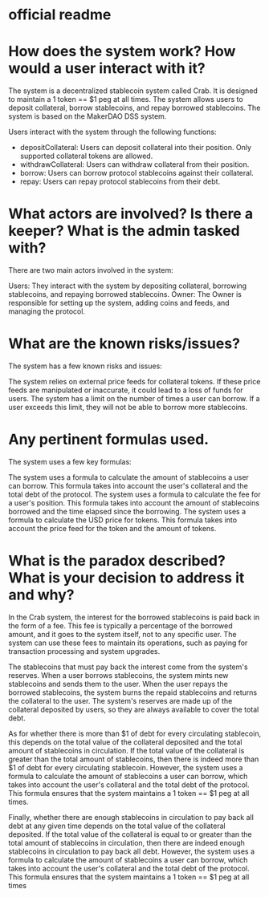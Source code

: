 # official readme

# How does the system work? How would a user interact with it?
The system is a decentralized stablecoin system called Crab. It is designed to maintain a 1 token == $1 peg at all times. The system allows users to deposit collateral, borrow stablecoins, and repay borrowed stablecoins. The system is based on the MakerDAO DSS system.

Users interact with the system through the following functions:

- depositCollateral: Users can deposit collateral into their position. Only supported collateral tokens are allowed.
- withdrawCollateral: Users can withdraw collateral from their position.
- borrow: Users can borrow protocol stablecoins against their collateral.
- repay: Users can repay protocol stablecoins from their debt.

# What actors are involved? Is there a keeper? What is the admin tasked with?
There are two main actors involved in the system:

Users: They interact with the system by depositing collateral, borrowing stablecoins, and repaying borrowed stablecoins.
Owner: The Owner is responsible for setting up the system, adding coins and feeds, and managing the protocol.

# What are the known risks/issues?
The system has a few known risks and issues:

The system relies on external price feeds for collateral tokens. If these price feeds are manipulated or inaccurate, it could lead to a loss of funds for users.
The system has a limit on the number of times a user can borrow. If a user exceeds this limit, they will not be able to borrow more stablecoins.

# Any pertinent formulas used.
The system uses a few key formulas:

The system uses a formula to calculate the amount of stablecoins a user can borrow. This formula takes into account the user's collateral and the total debt of the protocol.
The system uses a formula to calculate the fee for a user's position. This formula takes into account the amount of stablecoins borrowed and the time elapsed since the borrowing.
The system uses a formula to calculate the USD price for tokens. This formula takes into account the price feed for the token and the amount of tokens.

# What is the paradox described? What is your decision to address it and why?
In the Crab system, the interest for the borrowed stablecoins is paid back in the form of a fee. This fee is typically a percentage of the borrowed amount, and it goes to the system itself, not to any specific user. The system can use these fees to maintain its operations, such as paying for transaction processing and system upgrades.

The stablecoins that must pay back the interest come from the system's reserves. When a user borrows stablecoins, the system mints new stablecoins and sends them to the user. When the user repays the borrowed stablecoins, the system burns the repaid stablecoins and returns the collateral to the user. The system's reserves are made up of the collateral deposited by users, so they are always available to cover the total debt.

As for whether there is more than $1 of debt for every circulating stablecoin, this depends on the total value of the collateral deposited and the total amount of stablecoins in circulation. If the total value of the collateral is greater than the total amount of stablecoins, then there is indeed more than $1 of debt for every circulating stablecoin. However, the system uses a formula to calculate the amount of stablecoins a user can borrow, which takes into account the user's collateral and the total debt of the protocol. This formula ensures that the system maintains a 1 token == $1 peg at all times.

Finally, whether there are enough stablecoins in circulation to pay back all debt at any given time depends on the total value of the collateral deposited. If the total value of the collateral is equal to or greater than the total amount of stablecoins in circulation, then there are indeed enough stablecoins in circulation to pay back all debt. However, the system uses a formula to calculate the amount of stablecoins a user can borrow, which takes into account the user's collateral and the total debt of the protocol. This formula ensures that the system maintains a 1 token == $1 peg at all times

